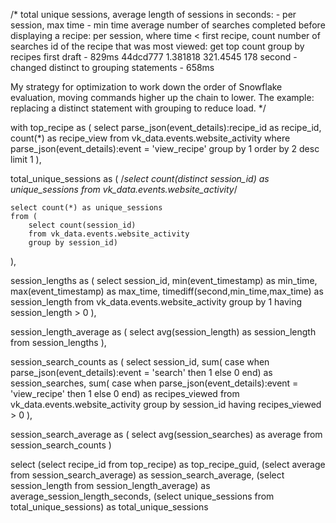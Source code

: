 /* total unique sessions, 
	average length of sessions in seconds: - per session, max time - min time
    average number of searches completed before displaying a recipe: per session, where time < first recipe, count number of searches
    id of the recipe that was most viewed: get top count group by  recipes 
    first draft - 829ms
    	44dcd777
        1.381818
        321.4545
        178
    second - changed distinct to grouping statements
    	- 658ms

My strategy for optimization to work down the order of Snowflake evaluation, moving commands higher up the chain to lower.  The example: replacing a distinct statement with grouping to reduce load.
    */

with top_recipe as (
    select 
    	parse_json(event_details):recipe_id as recipe_id, 
        count(*) as recipe_view
    from vk_data.events.website_activity
    where parse_json(event_details):event = 'view_recipe'
    group by 1
    order by 2 desc
    limit 1
),

total_unique_sessions as (
    /*select 
    	count(distinct session_id) as unique_sessions
    from vk_data.events.website_activity*/
    
    
    select count(*) as unique_sessions
    from (
        select count(session_id)
        from vk_data.events.website_activity
        group by session_id)
    
),

session_lengths as (
	select 
    	session_id, 
        min(event_timestamp) as min_time, 
        max(event_timestamp) as max_time, 
        timediff(second,min_time,max_time) as session_length
    from vk_data.events.website_activity
    group by 1
    having session_length > 0
),

session_length_average as (
    select avg(session_length) as session_length
    from session_lengths
),

session_search_counts as (
	select 
    	session_id, 
    	sum( case when parse_json(event_details):event = 'search' then 1 else 0 end) as session_searches, 
        sum( case when parse_json(event_details):event = 'view_recipe' then 1 else 0 end) as recipes_viewed
    from vk_data.events.website_activity
    group by session_id
    having recipes_viewed > 0
),

session_search_average as (
	select
    	avg(session_searches) as average
    from session_search_counts
)


select
(select recipe_id from top_recipe) as top_recipe_guid,
(select average from session_search_average) as session_search_average,
(select session_length from session_length_average) as average_session_length_seconds,
(select unique_sessions from total_unique_sessions) as total_unique_sessions
